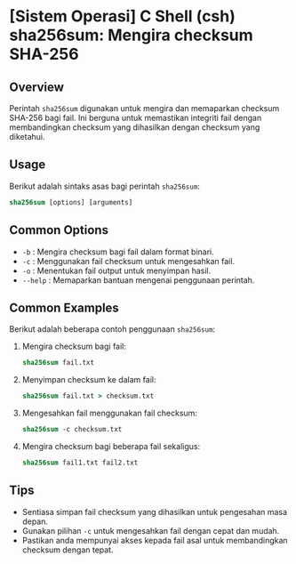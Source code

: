 # [Sistem Operasi] C Shell (csh) sha256sum: Mengira checksum SHA-256

## Overview
Perintah `sha256sum` digunakan untuk mengira dan memaparkan checksum SHA-256 bagi fail. Ini berguna untuk memastikan integriti fail dengan membandingkan checksum yang dihasilkan dengan checksum yang diketahui.

## Usage
Berikut adalah sintaks asas bagi perintah `sha256sum`:

```csh
sha256sum [options] [arguments]
```

## Common Options
- `-b` : Mengira checksum bagi fail dalam format binari.
- `-c` : Menggunakan fail checksum untuk mengesahkan fail.
- `-o` : Menentukan fail output untuk menyimpan hasil.
- `--help` : Memaparkan bantuan mengenai penggunaan perintah.

## Common Examples
Berikut adalah beberapa contoh penggunaan `sha256sum`:

1. Mengira checksum bagi fail:
   ```csh
   sha256sum fail.txt
   ```

2. Menyimpan checksum ke dalam fail:
   ```csh
   sha256sum fail.txt > checksum.txt
   ```

3. Mengesahkan fail menggunakan fail checksum:
   ```csh
   sha256sum -c checksum.txt
   ```

4. Mengira checksum bagi beberapa fail sekaligus:
   ```csh
   sha256sum fail1.txt fail2.txt
   ```

## Tips
- Sentiasa simpan fail checksum yang dihasilkan untuk pengesahan masa depan.
- Gunakan pilihan `-c` untuk mengesahkan fail dengan cepat dan mudah.
- Pastikan anda mempunyai akses kepada fail asal untuk membandingkan checksum dengan tepat.